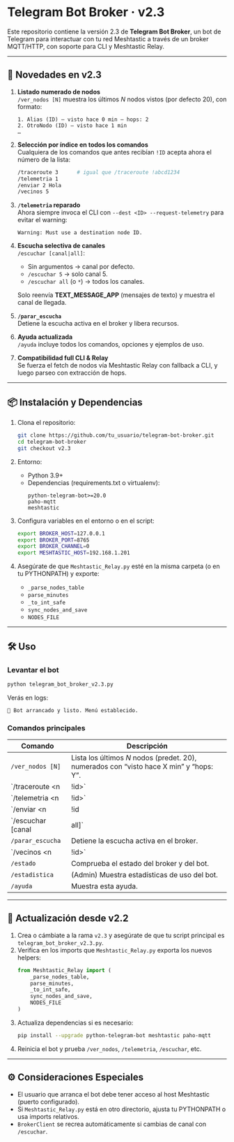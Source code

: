 # Telegram Bot Broker · v2.3

Este repositorio contiene la versión 2.3 de **Telegram Bot Broker**, un bot de Telegram para interactuar con tu red Meshtastic a través de un broker MQTT/HTTP, con soporte para CLI y Meshtastic Relay.

---

## 🚀 Novedades en v2.3

1. **Listado numerado de nodos**  
   `/ver_nodos [N]` muestra los últimos _N_ nodos vistos (por defecto 20), con formato:  
   ```
   1. Alias (ID) — visto hace 0 min — hops: 2  
   2. OtroNodo (ID) — visto hace 1 min  
   …
   ```

2. **Selección por índice en todos los comandos**  
   Cualquiera de los comandos que antes recibían `!ID` acepta ahora el número de la lista:  
   ```bash
   /traceroute 3      # igual que /traceroute !abcd1234  
   /telemetria 1  
   /enviar 2 Hola  
   /vecinos 5  
   ```

3. **`/telemetria` reparado**  
   Ahora siempre invoca el CLI con `--dest <ID> --request-telemetry` para evitar el warning:  
   ```
   Warning: Must use a destination node ID.
   ```

4. **Escucha selectiva de canales**  
   `/escuchar [canal|all]`:  
   - Sin argumentos → canal por defecto.  
   - `/escuchar 5` → solo canal 5.  
   - `/escuchar all` (o `*`) → todos los canales.  

   Solo reenvía **TEXT_MESSAGE_APP** (mensajes de texto) y muestra el canal de llegada.

5. **`/parar_escucha`**  
   Detiene la escucha activa en el broker y libera recursos.

6. **Ayuda actualizada**  
   `/ayuda` incluye todos los comandos, opciones y ejemplos de uso.

7. **Compatibilidad full CLI & Relay**  
   Se fuerza el fetch de nodos vía Meshtastic Relay con fallback a CLI, y luego parseo con extracción de hops.

---

## 📦 Instalación y Dependencias

1. Clona el repositorio:  
   ```bash
   git clone https://github.com/tu_usuario/telegram-bot-broker.git
   cd telegram-bot-broker
   git checkout v2.3
   ```

2. Entorno:  
   - Python 3.9+  
   - Dependencias (requirements.txt o virtualenv):  
     ```
     python-telegram-bot>=20.0
     paho-mqtt
     meshtastic
     ```

3. Configura variables en el entorno o en el script:  
   ```bash
   export BROKER_HOST=127.0.0.1
   export BROKER_PORT=8765
   export BROKER_CHANNEL=0
   export MESHTASTIC_HOST=192.168.1.201
   ```

4. Asegúrate de que `Meshtastic_Relay.py` esté en la misma carpeta (o en tu PYTHONPATH) y exporte:  
   - `_parse_nodes_table`  
   - `parse_minutes`  
   - `_to_int_safe`  
   - `sync_nodes_and_save`  
   - `NODES_FILE`

---

## 🛠️ Uso

### Levantar el bot
```bash
python telegram_bot_broker_v2.3.py
```
Verás en logs:
```
🤖 Bot arrancado y listo. Menú establecido.
```

### Comandos principales

| Comando                          | Descripción                                                                                     |
|----------------------------------|-------------------------------------------------------------------------------------------------|
| `/ver_nodos [N]`                 | Lista los últimos _N_ nodos (predet. 20), numerados con “visto hace X min” y “hops: Y”.         |
| `/traceroute <n|!id>`            | Muestra la ruta completa hacia el nodo (usa índice o ID).                                       |
| `/telemetria <n|!id>`            | Solicita telemetría (CLI con `--dest`, sin warnings).                                           |
| `/enviar <n|!id|broadcast> texto`| Envía un mensaje de texto al nodo o a todos (`broadcast`).                                      |
| `/escuchar [canal|all]`          | Escucha **solo** mensajes de texto entrantes por el broker.                                     |
| `/parar_escucha`                 | Detiene la escucha activa en el broker.                                                         |
| `/vecinos <n|!id>`               | Muestra vecinos directos (1 salto) del nodo.                                                    |
| `/estado`                        | Comprueba el estado del broker y del bot.                                                       |
| `/estadistica`                   | (Admin) Muestra estadísticas de uso del bot.                                                    |
| `/ayuda`                         | Muestra esta ayuda.                                                                             |

---

## 🔄 Actualización desde v2.2

1. Crea o cámbiate a la rama `v2.3` y asegúrate de que tu script principal es `telegram_bot_broker_v2.3.py`.  
2. Verifica en los imports que `Meshtastic_Relay.py` exporta los nuevos helpers:
   ```python
   from Meshtastic_Relay import (
       _parse_nodes_table,
       parse_minutes,
       _to_int_safe,
       sync_nodes_and_save,
       NODES_FILE
   )
   ```
3. Actualiza dependencias si es necesario:
   ```bash
   pip install --upgrade python-telegram-bot meshtastic paho-mqtt
   ```
4. Reinicia el bot y prueba `/ver_nodos`, `/telemetria`, `/escuchar`, etc.

---

## ⚙️ Consideraciones Especiales

- El usuario que arranca el bot debe tener acceso al host Meshtastic (puerto configurado).  
- Si `Meshtastic_Relay.py` está en otro directorio, ajusta tu PYTHONPATH o usa imports relativos.  
- `BrokerClient` se recrea automáticamente si cambias de canal con `/escuchar`.

